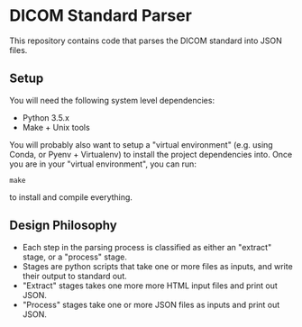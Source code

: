 # DICOM Standard Parser

This repository contains code that parses the DICOM standard into JSON files.

## Setup

You will need the following system level dependencies:

- Python 3.5.x
- Make + Unix tools

You will probably also want to setup a "virtual environment" (e.g. using Conda, or Pyenv + Virtualenv) to install the project dependencies into.  Once you are in your "virtual environment", you can run:

    make

to install and compile everything.

## Design Philosophy

- Each step in the parsing process is classified as either an "extract" stage, or a "process" stage.
- Stages are python scripts that take one or more files as inputs, and write their output to standard out.
- "Extract" stages takes one more more HTML input files and print out JSON.
- "Process" stages take one or more JSON files as inputs and print out JSON.
